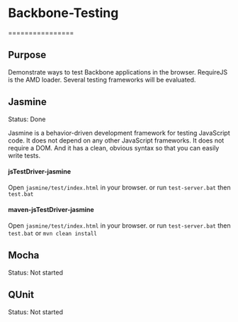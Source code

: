 # Backbone-Testing
================

## Purpose
Demonstrate ways to test Backbone applications in the browser. RequireJS is the AMD loader. Several testing frameworks will be evaluated.

## Jasmine
Status: Done

Jasmine is a behavior-driven development framework for testing JavaScript code. It does not depend on any other JavaScript frameworks. It does not require a DOM. And it has a clean, obvious syntax so that you can easily write tests.

#### jsTestDriver-jasmine
Open `jasmine/test/index.html` in your browser.
or
run `test-server.bat` then `test.bat`

#### maven-jsTestDriver-jasmine
Open `jasmine/test/index.html` in your browser.
or
run `test-server.bat` then `test.bat`
or
`mvn clean install`

## Mocha
Status: Not started

## QUnit
Status: Not started